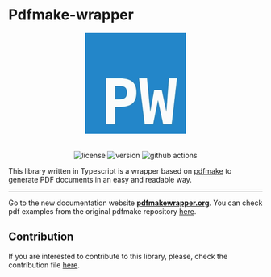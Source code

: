 # Pdfmake-wrapper

<div align="center">
    <img src="website/static/img/logo.jpg" alt="Pdfmake-wrapper logo" width="200"/>
    <br />
    <br />

![license](https://img.shields.io/npm/l/pdfmake-wrapper?logo=github)
![version](https://img.shields.io/npm/v/pdfmake-wrapper?logo=npm)
![github actions](https://img.shields.io/github/workflow/status/Lugriz/pdfmake-wrapper/test%20project?logo=github-actions)
</div>

This library written in Typescript is a wrapper based on [pdfmake](http://pdfmake.org) to generate PDF documents in an easy and readable way.

---

Go to the new documentation website **[pdfmakewrapper.org](https://pdfmakewrapper.org)**. You can check pdf examples from the original pdfmake repository [here](https://github.com/bpampuch/pdfmake/blob/master/examples/).

## Contribution

If you are interested to contribute to this library, please, check the contribution file [here](CONTRIBUTING.md).

